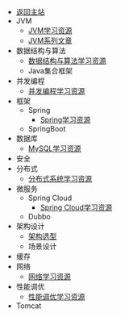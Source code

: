 - [返回主站](https://www.itzhai.com/)
- JVM
  - [JVM学习资源](jvm/learning-resources.md)
  - [JVM系列文章](jvm/jvm-learning-manual.md)
- 数据结构与算法
  - [数据结构与算法学习资源](data-structures-algorithms/learning-resources.md)
  - Java集合框架
- 并发编程
  - [并发编程学习资源](cpj/learning-resources.md)
- 框架
  - Spring
    - [Spring学习资源](framework/spring/learning-resources.md)
  - SpringBoot
- 数据库
  - [MySQL学习资源](database/learning-resources.md)
- 安全
- 分布式
  - [分布式系统学习资源](distributed/learning-resources.md)
- 微服务
  - Spring Cloud
    - [Spring Cloud学习资源](msa/spring-cloud/learning-resources.md)
  - Dubbo
- 架构设计
  - [架构选型](architecture/architecture-selection.md)
  - 场景设计
- 缓存
- 网络
  - [网络学习资源](network/learning-resources.md)
- 性能调优
  - [性能调优学习资源](perf-tuning/learning-resources.md)
- Tomcat
